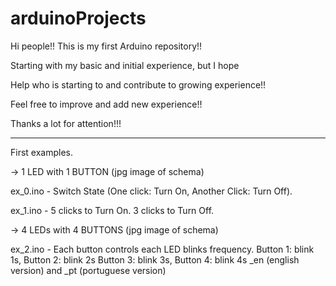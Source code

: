 # arduinoProjects
                                                                  
Hi people!! This is my first Arduino repository!!               

Starting with my basic and initial experience, but I hope       
                                                                  
Help who is starting to and contribute to growing experience!!  
                                                                  
Feel free to improve and add new experience!!                   
                                                                  
Thanks a lot for attention!!!

--------------------------------------------------------------------------

First examples.

-> 1 LED with 1 BUTTON (jpg image of schema)

ex_0.ino - Switch State (One click: Turn On, Another Click: Turn Off).
		
ex_1.ino - 5 clicks to Turn On. 3 clicks to Turn Off.

-> 4 LEDs with 4 BUTTONS (jpg image of schema)

ex_2.ino - Each button controls each LED blinks frequency. Button 1: blink 1s, Button 2: blink 2s
																	                  Button 3: blink 3s, Button 4: blink 4s
    _en (english version) and _pt (portuguese version)	
																										

